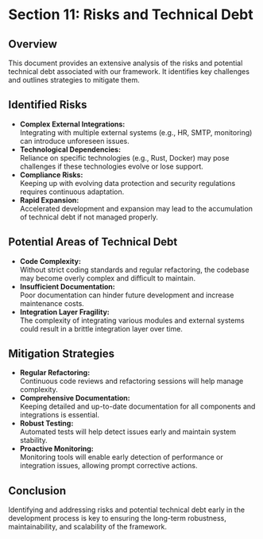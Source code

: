 # Section 11: Risks and Technical Debt

## Overview

This document provides an extensive analysis of the risks and potential technical debt associated with our framework. It identifies key challenges and outlines strategies to mitigate them.

## Identified Risks

- **Complex External Integrations:**  
  Integrating with multiple external systems (e.g., HR, SMTP, monitoring) can introduce unforeseen issues.
- **Technological Dependencies:**  
  Reliance on specific technologies (e.g., Rust, Docker) may pose challenges if these technologies evolve or lose support.
- **Compliance Risks:**  
  Keeping up with evolving data protection and security regulations requires continuous adaptation.
- **Rapid Expansion:**  
  Accelerated development and expansion may lead to the accumulation of technical debt if not managed properly.

## Potential Areas of Technical Debt

- **Code Complexity:**  
  Without strict coding standards and regular refactoring, the codebase may become overly complex and difficult to maintain.
- **Insufficient Documentation:**  
  Poor documentation can hinder future development and increase maintenance costs.
- **Integration Layer Fragility:**  
  The complexity of integrating various modules and external systems could result in a brittle integration layer over time.

## Mitigation Strategies

- **Regular Refactoring:**  
  Continuous code reviews and refactoring sessions will help manage complexity.
- **Comprehensive Documentation:**  
  Keeping detailed and up-to-date documentation for all components and integrations is essential.
- **Robust Testing:**  
  Automated tests will help detect issues early and maintain system stability.
- **Proactive Monitoring:**  
  Monitoring tools will enable early detection of performance or integration issues, allowing prompt corrective actions.

## Conclusion

Identifying and addressing risks and potential technical debt early in the development process is key to ensuring the long-term robustness, maintainability, and scalability of the framework.

